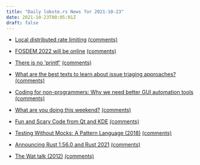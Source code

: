 ```yaml
---
title: "Daily lobste.rs News for 2021-10-23"
date: 2021-10-23T00:05:01Z
draft: false
---
```






- [Local distributed rate limiting](https://magnusson.io/post/local-distributed-rate-limiting/)
  [(comments)](https://lobste.rs/s/7jwpuu/local_distributed_rate_limiting)



- [FOSDEM 2022 will be online](https://fosdem.org/2022/news/2021-10-22-fosdem-online-2022/)
  [(comments)](https://lobste.rs/s/v8s5sa/fosdem_2022_will_be_online)



- [There is no 'printf'](https://www.netmeister.org/blog/return-printf.html)
  [(comments)](https://lobste.rs/s/blcrvd/there_is_no_printf)



- [What are the best texts to learn about issue triaging approaches?]()
  [(comments)](https://lobste.rs/s/oyfhpk/what_are_best_texts_learn_about_issue)



- [Coding for non-programmers: Why we need better GUI automation tools](https://matduggan.com/why-we-need-better/)
  [(comments)](https://lobste.rs/s/exv29k/coding_for_non_programmers_why_we_need)



- [What are you doing this weekend?]()
  [(comments)](https://lobste.rs/s/folnr8/what_are_you_doing_this_weekend)



- [Fun and Scary Code from Qt and KDE](https://www.kdab.com/fun-and-scary-code-from-qt-and-kde/)
  [(comments)](https://lobste.rs/s/swphmt/fun_scary_code_from_qt_kde)



- [Testing Without Mocks: A Pattern Language (2018)](https://www.jamesshore.com/v2/blog/2018/testing-without-mocks)
  [(comments)](https://lobste.rs/s/dukifh/testing_without_mocks_pattern_language)



- [Announcing Rust 1.56.0 and Rust 2021](https://blog.rust-lang.org/2021/10/21/Rust-1.56.0.html)
  [(comments)](https://lobste.rs/s/6n88mz/announcing_rust_1_56_0_rust_2021)



- [The Wat talk (2012)](https://www.destroyallsoftware.com/talks/wat?2021)
  [(comments)](https://lobste.rs/s/qfrf1x/wat_talk_2012)


